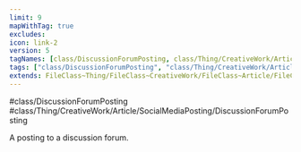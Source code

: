 ```yaml
---
limit: 9
mapWithTag: true
excludes:
icon: link-2
version: 5
tagNames: [class/DiscussionForumPosting, class/Thing/CreativeWork/Article/SocialMediaPosting/DiscussionForumPosting, schema-org/DiscussionForumPosting]
tags: ["class/DiscussionForumPosting", "class/Thing/CreativeWork/Article/SocialMediaPosting/DiscussionForumPosting"]
extends: FileClass~Thing/FileClass~CreativeWork/FileClass~Article/FileClass~SocialMediaPosting
---
```


#class/DiscussionForumPosting
#class/Thing/CreativeWork/Article/SocialMediaPosting/DiscussionForumPosting


A posting to a discussion forum.

